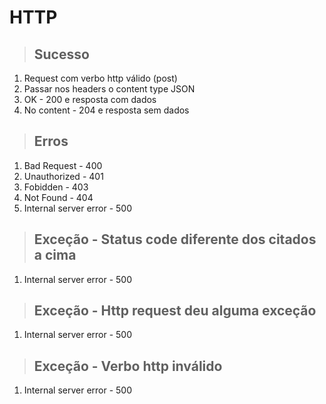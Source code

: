 # HTTP

> ## Sucesso

1. Request com verbo http válido (post)
2. Passar nos headers o content type JSON
3. OK - 200 e resposta com dados
4. No content - 204 e resposta sem dados

> ## Erros

1. Bad Request - 400
2. Unauthorized - 401
3. Fobidden - 403
4. Not Found - 404
5. Internal server error - 500

> ## Exceção - Status code diferente dos citados a cima

1. Internal server error - 500

> ## Exceção - Http request deu alguma exceção

1. Internal server error - 500

> ## Exceção - Verbo http inválido

1. Internal server error - 500
